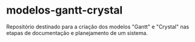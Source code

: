 # modelos-gantt-crystal
Repositório destinado para a criação dos modelos "Gantt" e "Crystal" nas etapas de documentação e planejamento de um sistema.
